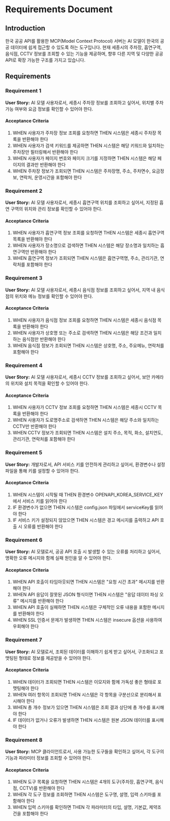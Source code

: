 # Requirements Document

## Introduction

한국 공공 API를 활용한 MCP(Model Context Protocol) 서버는 AI 모델이 한국의 공공 데이터에 쉽게 접근할 수 있도록 하는 도구입니다. 현재 세종시의 주차장, 흡연구역, 음식점, CCTV 정보를 조회할 수 있는 기능을 제공하며, 향후 다른 지역 및 다양한 공공 API로 확장 가능한 구조를 가지고 있습니다.

## Requirements

### Requirement 1

**User Story:** AI 모델 사용자로서, 세종시 주차장 정보를 조회하고 싶어서, 위치별 주차 가능 여부와 요금 정보를 확인할 수 있어야 한다.

#### Acceptance Criteria

1. WHEN 사용자가 주차장 정보 조회를 요청하면 THEN 시스템은 세종시 주차장 목록을 반환해야 한다
2. WHEN 사용자가 검색 키워드를 제공하면 THEN 시스템은 해당 키워드와 일치하는 주차장만 필터링해서 반환해야 한다
3. WHEN 사용자가 페이지 번호와 페이지 크기를 지정하면 THEN 시스템은 해당 페이지의 결과만 반환해야 한다
4. WHEN 주차장 정보가 조회되면 THEN 시스템은 주차장명, 주소, 주차면수, 요금정보, 연락처, 운영시간을 포함해야 한다

### Requirement 2

**User Story:** AI 모델 사용자로서, 세종시 흡연구역 위치를 조회하고 싶어서, 지정된 흡연 구역의 위치와 관리 정보를 확인할 수 있어야 한다.

#### Acceptance Criteria

1. WHEN 사용자가 흡연구역 정보 조회를 요청하면 THEN 시스템은 세종시 흡연구역 목록을 반환해야 한다
2. WHEN 사용자가 장소명으로 검색하면 THEN 시스템은 해당 장소명과 일치하는 흡연구역만 반환해야 한다
3. WHEN 흡연구역 정보가 조회되면 THEN 시스템은 흡연구역명, 주소, 관리기관, 연락처를 포함해야 한다

### Requirement 3

**User Story:** AI 모델 사용자로서, 세종시 음식점 정보를 조회하고 싶어서, 지역 내 음식점의 위치와 메뉴 정보를 확인할 수 있어야 한다.

#### Acceptance Criteria

1. WHEN 사용자가 음식점 정보 조회를 요청하면 THEN 시스템은 세종시 음식점 목록을 반환해야 한다
2. WHEN 사용자가 상호명 또는 주소로 검색하면 THEN 시스템은 해당 조건과 일치하는 음식점만 반환해야 한다
3. WHEN 음식점 정보가 조회되면 THEN 시스템은 상호명, 주소, 주요메뉴, 연락처를 포함해야 한다

### Requirement 4

**User Story:** AI 모델 사용자로서, 세종시 CCTV 정보를 조회하고 싶어서, 보안 카메라의 위치와 설치 목적을 확인할 수 있어야 한다.

#### Acceptance Criteria

1. WHEN 사용자가 CCTV 정보 조회를 요청하면 THEN 시스템은 세종시 CCTV 목록을 반환해야 한다
2. WHEN 사용자가 도로명주소로 검색하면 THEN 시스템은 해당 주소와 일치하는 CCTV만 반환해야 한다
3. WHEN CCTV 정보가 조회되면 THEN 시스템은 설치 주소, 목적, 화소, 설치연도, 관리기관, 연락처를 포함해야 한다

### Requirement 5

**User Story:** 개발자로서, API 서비스 키를 안전하게 관리하고 싶어서, 환경변수나 설정 파일을 통해 키를 설정할 수 있어야 한다.

#### Acceptance Criteria

1. WHEN 시스템이 시작될 때 THEN 환경변수 OPENAPI_KOREA_SERVICE_KEY에서 서비스 키를 읽어야 한다
2. IF 환경변수가 없으면 THEN 시스템은 config.json 파일에서 serviceKey를 읽어야 한다
3. IF 서비스 키가 설정되지 않았으면 THEN 시스템은 경고 메시지를 출력하고 API 호출 시 오류를 반환해야 한다

### Requirement 6

**User Story:** AI 모델로서, 공공 API 호출 시 발생할 수 있는 오류를 처리하고 싶어서, 명확한 오류 메시지와 함께 실패 원인을 알 수 있어야 한다.

#### Acceptance Criteria

1. WHEN API 호출이 타임아웃되면 THEN 시스템은 "요청 시간 초과" 메시지를 반환해야 한다
2. WHEN API 응답이 잘못된 JSON 형식이면 THEN 시스템은 "응답 데이터 파싱 오류" 메시지를 반환해야 한다
3. WHEN API 호출이 실패하면 THEN 시스템은 구체적인 오류 내용을 포함한 메시지를 반환해야 한다
4. WHEN SSL 인증서 문제가 발생하면 THEN 시스템은 insecure 옵션을 사용하여 우회해야 한다

### Requirement 7

**User Story:** AI 모델로서, 조회된 데이터를 이해하기 쉽게 받고 싶어서, 구조화되고 포맷팅된 형태로 정보를 제공받을 수 있어야 한다.

#### Acceptance Criteria

1. WHEN 데이터가 조회되면 THEN 시스템은 이모지와 함께 가독성 좋은 형태로 포맷팅해야 한다
2. WHEN 여러 항목이 조회되면 THEN 시스템은 각 항목을 구분선으로 분리해서 표시해야 한다
3. WHEN 총 개수 정보가 있으면 THEN 시스템은 조회 결과 상단에 총 개수를 표시해야 한다
4. IF 데이터가 없거나 오류가 발생하면 THEN 시스템은 원본 JSON 데이터를 표시해야 한다

### Requirement 8

**User Story:** MCP 클라이언트로서, 사용 가능한 도구들을 확인하고 싶어서, 각 도구의 기능과 파라미터 정보를 조회할 수 있어야 한다.

#### Acceptance Criteria

1. WHEN 도구 목록을 요청하면 THEN 시스템은 4개의 도구(주차장, 흡연구역, 음식점, CCTV)를 반환해야 한다
2. WHEN 각 도구 정보를 조회하면 THEN 시스템은 도구명, 설명, 입력 스키마를 포함해야 한다
3. WHEN 입력 스키마를 확인하면 THEN 각 파라미터의 타입, 설명, 기본값, 제약조건을 포함해야 한다
